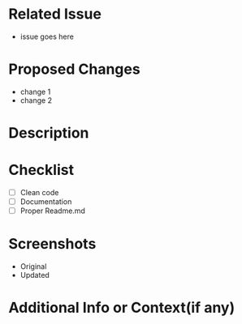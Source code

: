# Related Issue
- issue goes here

# Proposed Changes
- change 1
- change 2

# Description

# Checklist
- [ ] Clean code
- [ ] Documentation
- [ ] Proper Readme.md

# Screenshots
- Original
- Updated

# Additional Info or Context(if any)
